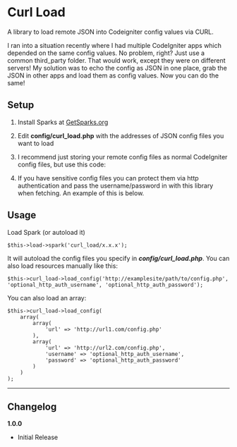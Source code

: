 Curl Load
============================

A library to load remote JSON into Codeigniter config values via CURL.

I ran into a situation recently where I had multiple CodeIgniter apps which depended on the same config values. No problem, right? Just use a common third_party folder. That would work, except they were on different servers! My solution was to echo the config as JSON in one place, grab the JSON in other apps and load them as config values. Now you can do the same!

Setup
----------------------------

1. Install Sparks at [GetSparks.org](http://getsparks.org)
2. Edit **config/curl_load.php** with the addresses of JSON config files you want to load
3. I recommend just storing your remote config files as normal CodeIgniter config files, but use this code:


    <?php // DON'T put the usual !defined(BASEPATH) part up here

    // usual config file stuff with this at the end:

    if (!defined(BASEPATH)) echo json_encode($config);


4. If you have sensitive config files you can protect them via http authentication and pass the username/password in with this library when fetching. An example of this is below.

Usage
----------------------------

Load Spark (or autoload it)

    $this->load->spark('curl_load/x.x.x');

It will autoload the config files you specify in ***config/curl_load.php***. You can also load resources manually like this:

    $this->curl_load->load_config('http://examplesite/path/to/config.php', 'optional_http_auth_username', 'optional_http_auth_password');

You can also load an array:

    $this->curl_load->load_config(
    	array(
    		array(
    			'url' => 'http://url1.com/config.php'
    		),
    		array(
	    		'url' => 'http://url2.com/config.php',
	    		'username' => 'optional_http_auth_username',
	    		'password' => 'optional_http_auth_password'
	    	)
    	)
    );

----------------------------

Changelog
----------------------------

**1.0.0**

* Initial Release
